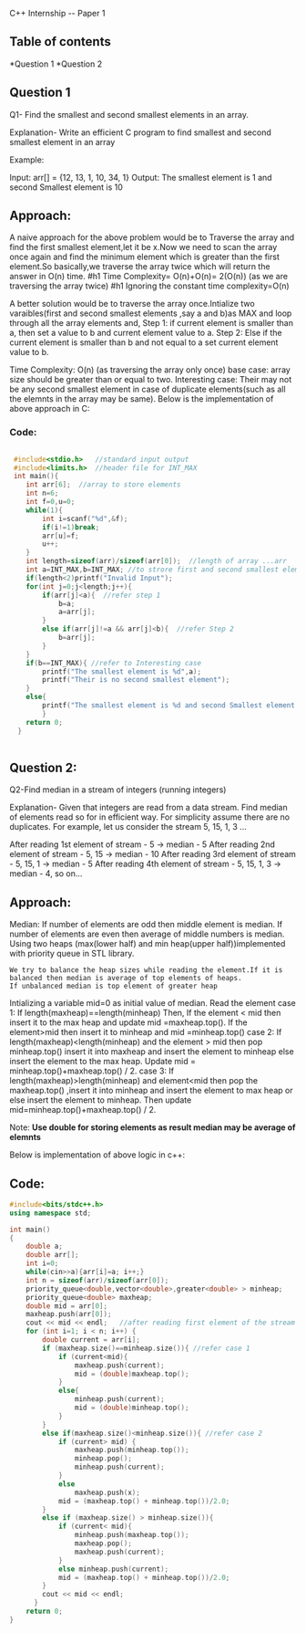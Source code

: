 
C++ Internship -- Paper 1
   
## Table of contents
*Question 1
*Question 2
  
## Question 1

Q1- Find the smallest and second smallest elements in an array.

Explanation- Write an efficient C program to find smallest and second smallest element in an array

Example:

Input: arr[] = {12, 13, 1, 10, 34, 1}
Output: The smallest element is 1 and
second Smallest element is 10
  

## Approach:
 
A naive approach for the above problem would be to Traverse the array and find the first smallest element,let it be x.Now we need to scan the array once again and find the minimum element which is greater than the first element.So basically,we traverse the array twice which will return the answer in O(n) time.
#h1 Time Complexity= O(n)+O(n)= 2(O(n)) (as we are traversing the array twice)
#h1 Ignoring the constant time complexity=O(n)
 
 A better solution would be to traverse the array once.Intialize two varaibles(first and second smallest elements ,say a and b)as MAX and loop through all the array elements and,
 Step 1:  if current element is smaller than a, then set a value to b and current element value to a. 
 Step 2:  Else if the current element is smaller than b and not equal to a set current element value to b.

 Time Complexity: O(n) (as traversing the array only once)
 base case: array size should be greater than or equal to two.
 Interesting case: Their may not be any second smallest element in case of duplicate elements(such as all the elemnts in the array may be same).
 Below is the implementation of above approach in C:
 
 ### Code:
 
```c

 #include<stdio.h>   //standard input output
 #include<limits.h>  //header file for INT_MAX
 int main(){
    int arr[6];  //array to store elements
    int n=6;
    int f=0,u=0;
    while(1){
        int i=scanf("%d",&f);
        if(i!=1)break;
        arr[u]=f;
        u++;
    }
    int length=sizeof(arr)/sizeof(arr[0]);  //length of array ...arr
    int a=INT_MAX,b=INT_MAX; //to strore first and second smallest elements
    if(length<2)printf("Invalid Input");
    for(int j=0;j<length;j++){
        if(arr[j]<a){  //refer step 1
            b=a;
            a=arr[j];
        }
        else if(arr[j]!=a && arr[j]<b){  //refer Step 2
            b=arr[j];
        }
    }
    if(b==INT_MAX){ //refer to Interesting case
        printf("The smallest element is %d",a);
        printf("Their is no second smallest element");
    }
    else{
        printf("The smallest element is %d and second Smallest element is %d",a,b);
        }
    return 0;
  }
  
```
       
## Question 2:

Q2-Find median in a stream of integers (running integers)

Explanation-
Given that integers are read from a data stream. Find median of elements read so for in efficient way. For simplicity assume there are no duplicates. For example, let us consider the stream 5, 15, 1, 3 …

After reading 1st element of stream - 5 -> median - 5
After reading 2nd element of stream - 5, 15 -> median - 10
After reading 3rd element of stream - 5, 15, 1 -> median - 5
After reading 4th element of stream - 5, 15, 1, 3 -> median - 4, so on...

            

## Approach:

Median: If number of elements are odd then middle element is median.
        If number of elements are even then average of middle numbers is median.
Using two heaps (max(lower half) and min heap(upper half))implemented with priority queue in STL library.
```
We try to balance the heap sizes while reading the element.If it is balanced then median is average of top elements of heaps.
If unbalanced median is top element of greater heap
```

Intializing a variable mid=0 as initial value of median.
Read the element 
case 1:
If length(maxheap)==length(minheap) Then, If the element < mid then insert it to the max heap and update mid =maxheap.top(). If the element>mid then insert it to minheap and mid =minheap.top()
case 2: If length(maxheap)<length(minheap) and the element > mid then pop minheap.top() insert it into  maxheap and insert the element to minheap else insert the element to the max heap. Update mid = minheap.top()+maxheap.top() / 2.
case 3: If length(maxheap)>length(minheap) and element<mid then pop the maxheap.top() ,insert it into minheap and insert the element to max heap or else insert the element to minheap. Then update mid=minheap.top()+maxheap.top() / 2.

Note: <b>Use double for storing elements as result median may be average of elemnts</b>

Below is implementation of above logic in c++:

## Code:

```c++
#include<bits/stdc++.h> 
using namespace std; 

int main() 
{ 
    double a;
    double arr[];
    int i=0;
    while(cin>>a){arr[i]=a; i++;}
    int n = sizeof(arr)/sizeof(arr[0]); 
    priority_queue<double,vector<double>,greater<double> > minheap; 
    priority_queue<double> maxheap; 
    double mid = arr[0]; 
    maxheap.push(arr[0]); 
    cout << mid << endl;   //after reading first element of the stream print it
    for (int i=1; i < n; i++) { 
        double current = arr[i]; 
        if (maxheap.size()==minheap.size()){ //refer case 1
            if (current<mid){
                maxheap.push(current); 
                mid = (double)maxheap.top(); 
            }
            else{ 
                minheap.push(current); 
                mid = (double)minheap.top(); 
            } 
        } 
        else if(maxheap.size()<minheap.size()){ //refer case 2
            if (current> mid) { 
                maxheap.push(minheap.top()); 
                minheap.pop(); 
                minheap.push(current); 
            } 
            else
                maxheap.push(x); 
            mid = (maxheap.top() + minheap.top())/2.0; 
        } 
        else if (maxheap.size() > minheap.size()){ 
            if (current< mid){
                minheap.push(maxheap.top()); 
                maxheap.pop(); 
                maxheap.push(current); 
            } 
            else minheap.push(current); 
            mid = (maxheap.top() + minheap.top())/2.0; 
        } 
        cout << mid << endl; 
      }
    return 0; 
}
```
     
